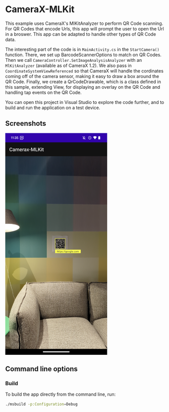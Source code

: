 # CameraX-MLKit

This example uses CameraX's MlKitAnalyzer to perform QR Code scanning. For QR Codes that encode Urls, this app will prompt the user to open the Url in a broswer. This app can be adapted to handle other types of QR Code data.

The interesting part of the code is in `MainActivity.cs` in the `StartCamera()` function. There, we set up BarcodeScannerOptions to match on QR Codes. Then we call `CameraController.SetImageAnalysisAnalyzer` with an `MlKitAnalyzer` (available as of CameraX 1.2). We also pass in `CoordinateSystemViewReferenced` so that CameraX will handle the cordinates coming off of the camera sensor, making it easy to draw a box around the QR Code. Finally, we create a QrCodeDrawable, which is a class defined in this sample, extending View, for displaying an overlay on the QR Code and handling tap events on the QR Code.

You can open this project in Visual Studio to explore the code further, and to build and run the application on a test device.

## Screenshots
<img src="screenshots/camerax-mlkit.png" height="700" alt="Screenshot of QR-code reader app scanning a QR code for the website google.com"/>

## Command line options 

### Build

To build the app directly from the command line, run:
```sh
./msbuild -p:Configuration=Debug
```
